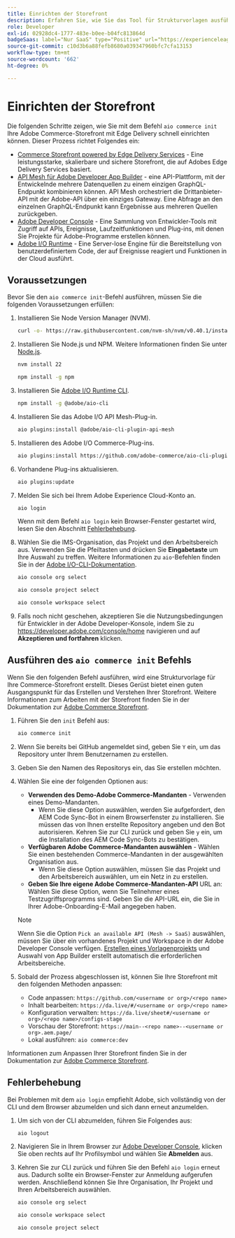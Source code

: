 ```yaml
---
title: Einrichten der Storefront
description: Erfahren Sie, wie Sie das Tool für Strukturvorlagen ausführen, um Ihre Storefront  [!DNL Adobe Commerce as a Cloud Service] .
role: Developer
exl-id: 02928dc4-1777-483e-b0ee-b04fc813864d
badgeSaas: label="Nur SaaS" type="Positive" url="https://experienceleague.adobe.com/en/docs/commerce/user-guides/product-solutions" tooltip="Gilt nur für Adobe Commerce as a Cloud Service- und Adobe Commerce Optimizer-Projekte (von Adobe verwaltete SaaS-Infrastruktur)."
source-git-commit: c10d3b6a88fefb8680a039347960bfc7cfa13153
workflow-type: tm+mt
source-wordcount: '662'
ht-degree: 0%

---
```


# Einrichten der Storefront

Die folgenden Schritte zeigen, wie Sie mit dem Befehl `aio commerce init` Ihre Adobe Commerce-Storefront mit Edge Delivery schnell einrichten können. Dieser Prozess richtet Folgendes ein:

* [Commerce Storefront powered by Edge Delivery Services](https://experienceleague.adobe.com/developer/commerce/storefront/get-started/) - Eine leistungsstarke, skalierbare und sichere Storefront, die auf Adobes Edge Delivery Services basiert.
* [API Mesh für Adobe Developer App Builder](https://developer.adobe.com/graphql-mesh-gateway/mesh/) - eine API-Plattform, mit der Entwickelnde mehrere Datenquellen zu einem einzigen GraphQL-Endpunkt kombinieren können. API Mesh orchestriert die Drittanbieter-API mit der Adobe-API über ein einziges Gateway. Eine Abfrage an den einzelnen GraphQL-Endpunkt kann Ergebnisse aus mehreren Quellen zurückgeben.
* [Adobe Developer Console](https://developer.adobe.com/developer-console/docs/guides/) - Eine Sammlung von Entwickler-Tools mit Zugriff auf APIs, Ereignisse, Laufzeitfunktionen und Plug-ins, mit denen Sie Projekte für Adobe-Programme erstellen können.
* [Adobe I/O Runtime](https://developer.adobe.com/runtime/docs/) - Eine Server-lose Engine für die Bereitstellung von benutzerdefiniertem Code, der auf Ereignisse reagiert und Funktionen in der Cloud ausführt.

## Voraussetzungen

Bevor Sie den `aio commerce init`-Befehl ausführen, müssen Sie die folgenden Voraussetzungen erfüllen:

1. Installieren Sie Node Version Manager (NVM).

   ```bash
   curl -o- https://raw.githubusercontent.com/nvm-sh/nvm/v0.40.1/install.sh | bash
   ```

1. Installieren Sie Node.js und NPM. Weitere Informationen finden Sie unter [Node.js](https://nodejs.org/en/).

   ```bash
   nvm install 22
   ```

   ```bash
   npm install -g npm
   ```

1. Installieren Sie [Adobe I/O Runtime CLI](https://developer.adobe.com/runtime/docs/guides/tools/cli_install/).

   ```bash
   npm install -g @adobe/aio-cli
   ```

1. Installieren Sie das Adobe I/O API Mesh-Plug-in.

   ```bash
   aio plugins:install @adobe/aio-cli-plugin-api-mesh
   ```

1. Installieren des Adobe I/O Commerce-Plug-ins.

   ```bash
   aio plugins:install https://github.com/adobe-commerce/aio-cli-plugin-commerce
   ```

1. Vorhandene Plug-ins aktualisieren.

   ```bash
   aio plugins:update
   ```

1. Melden Sie sich bei Ihrem Adobe Experience Cloud-Konto an.

   ```bash
   aio login
   ```

   Wenn mit dem Befehl `aio login` kein Browser-Fenster gestartet wird, lesen Sie den Abschnitt [Fehlerbehebung](#troubleshooting).

1. Wählen Sie die IMS-Organisation, das Projekt und den Arbeitsbereich aus. Verwenden Sie die Pfeiltasten und drücken Sie **Eingabetaste** um Ihre Auswahl zu treffen. Weitere Informationen zu `aio`-Befehlen finden Sie in der [Adobe I/O-CLI-Dokumentation](https://github.com/adobe/aio-cli-plugin-console?tab=readme-ov-file#commands).

   ```bash
   aio console org select
   ```

   ```bash
   aio console project select
   ```

   ```bash
   aio console workspace select
   ```

1. Falls noch nicht geschehen, akzeptieren Sie die Nutzungsbedingungen für Entwickler in der Adobe Developer-Konsole, indem Sie zu https://developer.adobe.com/console/home navigieren und auf **Akzeptieren und fortfahren** klicken.

## Ausführen des `aio commerce init` Befehls

Wenn Sie den folgenden Befehl ausführen, wird eine Strukturvorlage für Ihre Commerce-Storefront erstellt. Dieses Gerüst bietet einen guten Ausgangspunkt für das Erstellen und Verstehen Ihrer Storefront. Weitere Informationen zum Arbeiten mit der Storefront finden Sie in der Dokumentation zur [Adobe Commerce Storefront](https://experienceleague.adobe.com/developer/commerce/storefront/).


1. Führen Sie den `init` Befehl aus:

   ```bash
   aio commerce init
   ```

1. Wenn Sie bereits bei GitHub angemeldet sind, geben Sie `Y` ein, um das Repository unter Ihrem Benutzernamen zu erstellen.

1. Geben Sie den Namen des Repositorys ein, das Sie erstellen möchten.

1. Wählen Sie eine der folgenden Optionen aus:

   * **Verwenden des Demo-Adobe Commerce-Mandanten** - Verwenden eines Demo-Mandanten.
      * Wenn Sie diese Option auswählen, werden Sie aufgefordert, den AEM Code Sync-Bot in einem Browserfenster zu installieren. Sie müssen das von Ihnen erstellte Repository angeben und den Bot autorisieren. Kehren Sie zur CLI zurück und geben Sie `y` ein, um die Installation des AEM Code Sync-Bots zu bestätigen.
   * **Verfügbaren Adobe Commerce-Mandanten auswählen** - Wählen Sie einen bestehenden Commerce-Mandanten in der ausgewählten Organisation aus.
      * Wenn Sie diese Option auswählen, müssen Sie das Projekt und den Arbeitsbereich auswählen, um ein Netz in zu erstellen.
   * **Geben Sie Ihre eigene Adobe Commerce-Mandanten-API** URL an: Wählen Sie diese Option, wenn Sie Teilnehmer eines Testzugriffsprogramms sind. Geben Sie die API-URL ein, die Sie in Ihrer Adobe-Onboarding-E-Mail angegeben haben.

   >[!NOTE]
   >
   >Wenn Sie die Option `Pick an available API (Mesh -> SaaS)` auswählen, müssen Sie über ein vorhandenes Projekt und Workspace in der Adobe Developer Console verfügen. [Erstellen eines Vorlagenprojekts](https://developer.adobe.com/developer-console/docs/guides/projects/projects-template/) und Auswahl von App Builder erstellt automatisch die erforderlichen Arbeitsbereiche.

1. Sobald der Prozess abgeschlossen ist, können Sie Ihre Storefront mit den folgenden Methoden anpassen:

   * Code anpassen: `https://github.com/<username or org>/<repo name>`
   * Inhalt bearbeiten: `https://da.live/#/<username or org>/<repo name>`
   * Konfiguration verwalten: `https://da.live/sheet#/<username or org>/<repo name>/configs-stage`
   * Vorschau der Storefront: `https://main--<repo name>--<username or org>.aem.page/`
   * Lokal ausführen: `aio commerce:dev`

Informationen zum Anpassen Ihrer Storefront finden Sie in der Dokumentation zur [Adobe Commerce Storefront](https://experienceleague.adobe.com/developer/commerce/storefront/).

## Fehlerbehebung

Bei Problemen mit dem `aio login` empfiehlt Adobe, sich vollständig von der CLI und dem Browser abzumelden und sich dann erneut anzumelden.

1. Um sich von der CLI abzumelden, führen Sie Folgendes aus:

   ```bash
   aio logout
   ```

1. Navigieren Sie in Ihrem Browser zur [Adobe Developer Console](https://developer.adobe.com/console), klicken Sie oben rechts auf Ihr Profilsymbol und wählen Sie **Abmelden** aus.

1. Kehren Sie zur CLI zurück und führen Sie den Befehl `aio login` erneut aus. Dadurch sollte ein Browser-Fenster zur Anmeldung aufgerufen werden. Anschließend können Sie Ihre Organisation, Ihr Projekt und Ihren Arbeitsbereich auswählen.

   ```bash
   aio console org select
   ```

   ```bash
   aio console workspace select
   ```

   ```bash
   aio console project select
   ```
